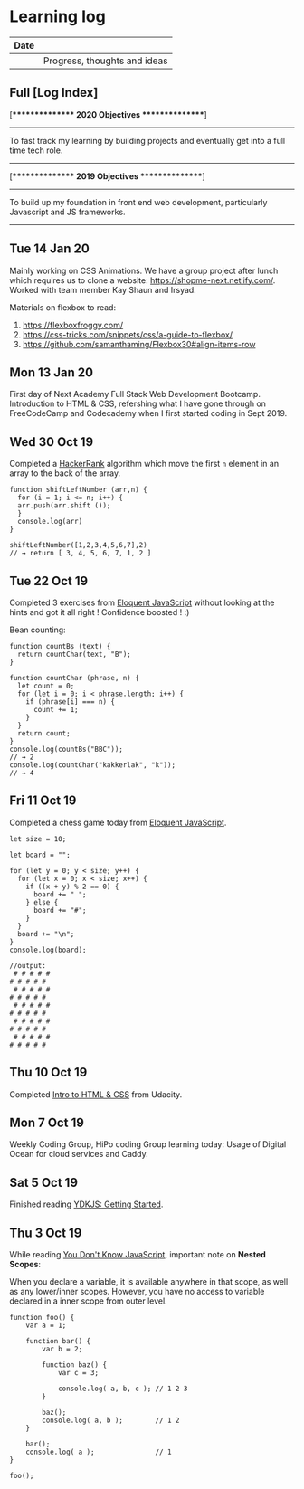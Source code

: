 # Learning log

|Date |                                        |
|:---:|:---------------------------------------|
|     |Progress, thoughts and ideas	       |

## Full [Log Index]
[__************** 2020 Objectives **************__]

----------------------------------------------------------
To fast track my learning by building projects and eventually get into a full time tech role.

----------------------------------------------------------


[__************** 2019 Objectives **************__]

----------------------------------------------------------
To build up my foundation in front end web development, particularly Javascript and JS frameworks.

----------------------------------------------------------
## Tue 14 Jan 20

Mainly working on CSS Animations. We have a group project after lunch which requires us to clone a website: https://shopme-next.netlify.com/. Worked with team member Kay Shaun and Irsyad.

Materials on flexbox to read:

1. https://flexboxfroggy.com/
2. https://css-tricks.com/snippets/css/a-guide-to-flexbox/
3. https://github.com/samanthaming/Flexbox30#align-items-row

## Mon 13 Jan 20

First day of Next Academy Full Stack Web Development Bootcamp. Introduction to HTML & CSS, refershing what I have gone through on FreeCodeCamp and Codecademy when I first started coding in Sept 2019. 

## Wed 30 Oct 19

Completed a [HackerRank](https://www.hackerrank.com/) algorithm which move the first ```n``` element in an array to the back of the array.

```
function shiftLeftNumber (arr,n) {
  for (i = 1; i <= n; i++) {
  arr.push(arr.shift ());
  }
  console.log(arr)
}

shiftLeftNumber([1,2,3,4,5,6,7],2)
// → return [ 3, 4, 5, 6, 7, 1, 2 ]
```

## Tue 22 Oct 19

Completed 3 exercises from [Eloquent JavaScript](http://eloquentjavascript.net/) without looking at the hints and got it all right ! Confidence boosted ! :)

Bean counting:

```
function countBs (text) {
  return countChar(text, "B");
}

function countChar (phrase, n) {
  let count = 0;
  for (let i = 0; i < phrase.length; i++) {
    if (phrase[i] === n) {
      count += 1;
    }
  }
  return count;
}
console.log(countBs("BBC"));
// → 2
console.log(countChar("kakkerlak", "k"));
// → 4
```

## Fri 11 Oct 19

Completed a chess game today from [Eloquent JavaScript](http://eloquentjavascript.net/).

```
let size = 10;

let board = "";

for (let y = 0; y < size; y++) {
  for (let x = 0; x < size; x++) {
    if ((x + y) % 2 == 0) {
      board += " ";
    } else {
      board += "#";
    }
  }
  board += "\n";
}
console.log(board);

//output:
 # # # # #
# # # # # 
 # # # # #
# # # # # 
 # # # # #
# # # # # 
 # # # # #
# # # # # 
 # # # # #
# # # # # 
```

## Thu 10 Oct 19

Completed [Intro to HTML & CSS](https://www.udacity.com/course/intro-to-html-and-css--ud001) from Udacity.

## Mon 7 Oct 19

Weekly Coding Group, HiPo coding Group learning today:
Usage of Digital Ocean for cloud services and Caddy.

## Sat 5 Oct 19

Finished reading [YDKJS: Getting Started](https://github.com/getify/You-Dont-Know-JS/blob/2nd-ed/getting-started/README.md).

## Thu 3 Oct 19

While reading [You Don't Know JavaScript](https://github.com/getify/You-Dont-Know-JS/blob/2nd-ed/getting-started/ch2.md), important note on **Nested Scopes**:

When you declare a variable, it is available anywhere in that scope, as well as any lower/inner scopes. However, you have no access to variable declared in a inner scope from outer level.

```
function foo() {
	var a = 1;
  
	function bar() {
		var b = 2;

		function baz() {
			var c = 3;

			console.log( a, b, c );	// 1 2 3
		}

		baz();
		console.log( a, b );		// 1 2
	}

	bar();
	console.log( a );				// 1
}

foo();
```


